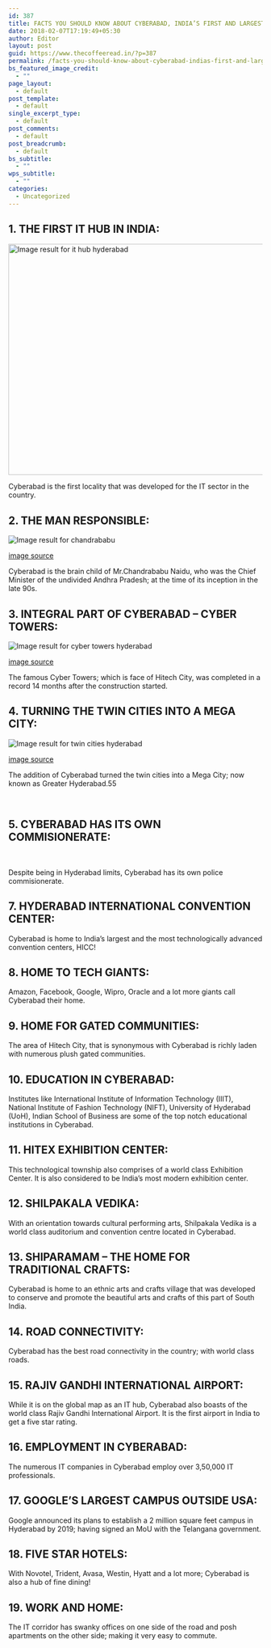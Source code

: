 ```yaml
---
id: 387
title: FACTS YOU SHOULD KNOW ABOUT CYBERABAD, INDIA’S FIRST AND LARGEST CYBER CITY
date: 2018-02-07T17:19:49+05:30
author: Editor
layout: post
guid: https://www.thecoffeeread.in/?p=387
permalink: /facts-you-should-know-about-cyberabad-indias-first-and-largest-cyber-city/
bs_featured_image_credit:
  - ""
page_layout:
  - default
post_template:
  - default
single_excerpt_type:
  - default
post_comments:
  - default
post_breadcrumb:
  - default
bs_subtitle:
  - ""
wps_subtitle:
  - ""
categories:
  - Uncategorized
---
```

## 1. THE FIRST IT HUB <del></del>IN INDIA:

<img class="" src="https://www.pervacio.com/wp-content/uploads/2015/10/hyderabad.jpg" alt="Image result for it hub hyderabad" width="698" height="457" /> 

Cyberabad is the first locality that was developed for the IT sector in the country.

## 2. THE MAN RESPONSIBLE:

![Image result for chandrababu](http://images.assettype.com/swarajya/2017-11/b54171f8-aee0-48eb-9433-53f2a6cef406/24c43b0f-c11b-46b8-8e60-848826a461f3.jpg?w=1280&q=100&auto=format&fm=pjpg) 

[image source](https://www.google.co.in/search?biw=1366&bih=637&tbs=isz%3Alt%2Cislt%3Axga&tbm=isch&sa=1&ei=EXoCW47QBMKDvQTmsaS4Aw&q=chandrababu+&oq=chandrababu+&gs_l=img.3...106012.109800.0.111303.12.11.0.0.0.0.0.0..0.0....0...1c.1.64.img..12.0.0....0.YJrhCBKkUhY#imgrc=e-rFe_YwsPf5VM:)

Cyberabad is the brain child of Mr.Chandrababu Naidu, who was the Chief Minister of the undivided Andhra Pradesh; at the time of its inception in the late 90s.

## 3. INTEGRAL PART OF CYBERABAD – CYBER TOWERS:

![Image result for cyber towers hyderabad](https://upload.wikimedia.org/wikipedia/commons/thumb/2/2e/Cybertowers_hyd.jpg/1200px-Cybertowers_hyd.jpg) 

[image source](https://www.google.co.in/search?biw=1366&bih=637&tbs=isz%3Alt%2Cislt%3Axga&tbm=isch&sa=1&ei=lHoCW6CIDYiv8QWxzYbICg&q=cyber+towers+hyderabad&oq=cyber+towers+hyderabad&gs_l=img.3...75101.80886.0.81494.21.16.0.0.0.0.0.0..0.0....0...1c.1.64.img..21.0.0....0.BL0qVLmgJZg#imgrc=QrrjmYfcRfNiDM:)

The famous Cyber Towers; which is face of Hitech City, was completed in a record 14 months after the construction started.

## 4. TURNING THE TWIN CITIES INTO A MEGA CITY:

![Image result for twin cities hyderabad](https://southindiancities.files.wordpress.com/2015/03/charminar-3.jpg) 

[image source](https://www.google.co.in/search?biw=1366&bih=637&tbs=isz%3Alt%2Cislt%3Axga&tbm=isch&sa=1&ei=7noCW_SOKIf9vAT7hajgBg&q=twin+cities+hyderabad&oq=twin+cities+hyderabad&gs_l=img.3...56505.60892.0.61164.13.12.0.0.0.0.0.0..0.0....0...1c.1.64.img..13.0.0....0.Aa3sXSMD0tI#imgrc=ZP4EczCUha_UtM:)

The addition of Cyberabad turned the twin cities into a Mega City; now known as Greater Hyderabad.55

&nbsp;

## 5. CYBERABAD HAS ITS OWN COMMISIONERATE:

&nbsp;

Despite being in Hyderabad limits, Cyberabad has its own police commisionerate.

## 7. HYDERABAD INTERNATIONAL CONVENTION CENTER:

Cyberabad is home to India’s largest and the most technologically advanced convention centers, HICC!

## 8. HOME TO TECH GIANTS:

Amazon, Facebook, Google, Wipro, Oracle and a lot more giants call Cyberabad their home.

## 9. HOME FOR GATED COMMUNITIES:

The area of Hitech City, that is synonymous with Cyberabad is richly laden with numerous plush gated communities.

## 10. EDUCATION IN CYBERABAD:

Institutes like International Institute of Information Technology (IIIT), National Institute of Fashion Technology (NIFT), University of Hyderabad (UoH), Indian School of Business are some of the top notch educational institutions in Cyberabad.

## 11. HITEX EXHIBITION CENTER:

This technological township also comprises of a world class Exhibition Center. It is also considered to be India’s most modern exhibition center.

## 12. SHILPAKALA VEDIKA:

With an orientation towards cultural performing arts, Shilpakala Vedika is a world class auditorium and convention centre located in Cyberabad.

## 13. SHIPARAMAM – THE HOME FOR TRADITIONAL CRAFTS:

Cyberabad is home to an ethnic arts and crafts village that was developed to conserve and promote the beautiful arts and crafts of this part of South India.

## 14. ROAD CONNECTIVITY:

Cyberabad has the best road connectivity in the country; with world class roads.

## 15. RAJIV GANDHI INTERNATIONAL AIRPORT:

While it is on the global map as an IT hub, Cyberabad also boasts of the world class Rajiv Gandhi International Airport. It is the first airport in India to get a five star rating.

## 16. EMPLOYMENT IN CYBERABAD:

The numerous IT companies in Cyberabad employ over 3,50,000 IT professionals.

## 17. GOOGLE’S LARGEST CAMPUS OUTSIDE USA:

Google announced its plans to establish a 2 million square feet campus in Hyderabad by 2019; having signed an MoU with the Telangana government.

## 18. FIVE STAR HOTELS:

With Novotel, Trident, Avasa, Westin, Hyatt and a lot more; Cyberabad is also a hub of fine dining!

## 19. WORK AND HOME:

The IT corridor has swanky offices on one side of the road and posh apartments on the other side; making it very easy to commute.